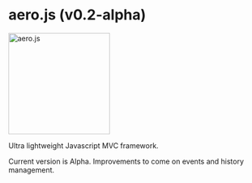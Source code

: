aero.js (v0.2-alpha)
====================

<img src="http://thibaud.bourgeois.free.fr/aerojs/img/aerojs.png" alt="aero.js" height="200px"/>

Ultra lightweight Javascript MVC framework.

Current version is Alpha.
Improvements to come on events and history management.
